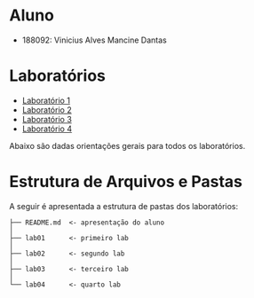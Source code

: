# Aluno
* 188092: Vinicius Alves Mancine Dantas

# Laboratórios
* [Laboratório 1](lab01/)
* [Laboratório 2](lab02/)
* [Laboratório 3](lab03/)
* [Laboratório 4](lab04/)

Abaixo são dadas orientações gerais para todos os laboratórios.

# Estrutura de Arquivos e Pastas

A seguir é apresentada a estrutura de pastas dos laboratórios:

~~~
├── README.md  <- apresentação do aluno
│
├── lab01      <- primeiro lab
│
├── lab02      <- segundo lab
│
├── lab03      <- terceiro lab
│
└── lab04      <- quarto lab
~~~
